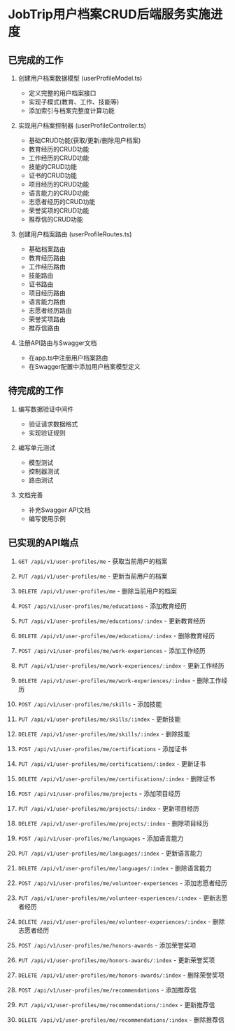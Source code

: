 # JobTrip用户档案CRUD后端服务实施进度

## 已完成的工作

1. 创建用户档案数据模型 (userProfileModel.ts)
   - 定义完整的用户档案接口
   - 实现子模式(教育、工作、技能等)
   - 添加索引与档案完整度计算功能

2. 实现用户档案控制器 (userProfileController.ts)
   - 基础CRUD功能(获取/更新/删除用户档案)
   - 教育经历的CRUD功能
   - 工作经历的CRUD功能
   - 技能的CRUD功能
   - 证书的CRUD功能
   - 项目经历的CRUD功能
   - 语言能力的CRUD功能
   - 志愿者经历的CRUD功能
   - 荣誉奖项的CRUD功能
   - 推荐信的CRUD功能

3. 创建用户档案路由 (userProfileRoutes.ts)
   - 基础档案路由
   - 教育经历路由
   - 工作经历路由
   - 技能路由
   - 证书路由
   - 项目经历路由
   - 语言能力路由
   - 志愿者经历路由
   - 荣誉奖项路由
   - 推荐信路由

4. 注册API路由与Swagger文档
   - 在app.ts中注册用户档案路由
   - 在Swagger配置中添加用户档案模型定义

## 待完成的工作

1. 编写数据验证中间件
   - 验证请求数据格式
   - 实现验证规则

2. 编写单元测试
   - 模型测试
   - 控制器测试
   - 路由测试

3. 文档完善
   - 补充Swagger API文档
   - 编写使用示例

## 已实现的API端点

1. `GET /api/v1/user-profiles/me` - 获取当前用户的档案
2. `PUT /api/v1/user-profiles/me` - 更新当前用户的档案
3. `DELETE /api/v1/user-profiles/me` - 删除当前用户的档案

4. `POST /api/v1/user-profiles/me/educations` - 添加教育经历
5. `PUT /api/v1/user-profiles/me/educations/:index` - 更新教育经历
6. `DELETE /api/v1/user-profiles/me/educations/:index` - 删除教育经历

7. `POST /api/v1/user-profiles/me/work-experiences` - 添加工作经历
8. `PUT /api/v1/user-profiles/me/work-experiences/:index` - 更新工作经历
9. `DELETE /api/v1/user-profiles/me/work-experiences/:index` - 删除工作经历

10. `POST /api/v1/user-profiles/me/skills` - 添加技能
11. `PUT /api/v1/user-profiles/me/skills/:index` - 更新技能
12. `DELETE /api/v1/user-profiles/me/skills/:index` - 删除技能

13. `POST /api/v1/user-profiles/me/certifications` - 添加证书
14. `PUT /api/v1/user-profiles/me/certifications/:index` - 更新证书
15. `DELETE /api/v1/user-profiles/me/certifications/:index` - 删除证书

16. `POST /api/v1/user-profiles/me/projects` - 添加项目经历
17. `PUT /api/v1/user-profiles/me/projects/:index` - 更新项目经历
18. `DELETE /api/v1/user-profiles/me/projects/:index` - 删除项目经历

19. `POST /api/v1/user-profiles/me/languages` - 添加语言能力
20. `PUT /api/v1/user-profiles/me/languages/:index` - 更新语言能力
21. `DELETE /api/v1/user-profiles/me/languages/:index` - 删除语言能力

22. `POST /api/v1/user-profiles/me/volunteer-experiences` - 添加志愿者经历
23. `PUT /api/v1/user-profiles/me/volunteer-experiences/:index` - 更新志愿者经历
24. `DELETE /api/v1/user-profiles/me/volunteer-experiences/:index` - 删除志愿者经历

25. `POST /api/v1/user-profiles/me/honors-awards` - 添加荣誉奖项
26. `PUT /api/v1/user-profiles/me/honors-awards/:index` - 更新荣誉奖项
27. `DELETE /api/v1/user-profiles/me/honors-awards/:index` - 删除荣誉奖项

28. `POST /api/v1/user-profiles/me/recommendations` - 添加推荐信
29. `PUT /api/v1/user-profiles/me/recommendations/:index` - 更新推荐信
30. `DELETE /api/v1/user-profiles/me/recommendations/:index` - 删除推荐信 